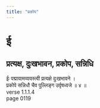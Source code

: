 ```yaml
---
title: "प्रकोप"
---
```


# ई
## प्रत्यक्ष, दुःखभावन, प्रकोप, सन्निधि
ईः पद्मायामव्ययस्त्वी प्रत्यक्षे दुःखभावने ।<BR>प्रकोपे सन्निधौ चैव पुल्लिङ्ग उर्वृषध्वजे ॥ ४ ॥<BR>verse 1.1.1.4<BR>page 0119

